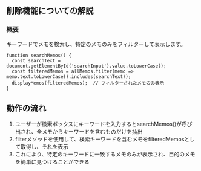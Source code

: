 ## 削除機能についての解説

### 概要
キーワードでメモを検索し、特定のメモのみをフィルターして表示します。

```javascript:フロントエンド（index.html）のコード
function searchMemos() {
  const searchText = document.getElementById('searchInput').value.toLowerCase();
  const filteredMemos = allMemos.filter(memo => memo.text.toLowerCase().includes(searchText));
  displayMemos(filteredMemos);  // フィルターされたメモのみ表示
}

```

## 動作の流れ
1. ユーザーが検索ボックスにキーワードを入力するとsearchMemos()が呼び出され、全メモからキーワードを含むものだけを抽出
2. filterメソッドを使用して、検索キーワードを含むメモをfilteredMemosとして取得し、それを表示
3. これにより、特定のキーワードに一致するメモのみが表示され、目的のメモを簡単に見つけることができる